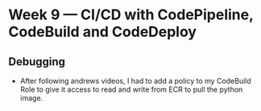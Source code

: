 # Week 9 — CI/CD with CodePipeline, CodeBuild and CodeDeploy

## Debugging
- After following andrews videos, I had to add a policy to my CodeBuild Role to give it access to read and write from ECR to pull the python image.  